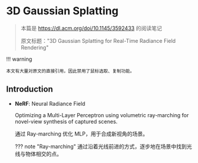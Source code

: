 # 3D Gaussian Splatting

> 本篇是 <https://dl.acm.org/doi/10.1145/3592433> 的阅读笔记
>
> 原文标题："3D Gaussian Splatting for Real-Time Radiance Field Rendering"

!!! warning

    本文有大量对原文的直接引用，因此禁用了鼠标选取、复制功能。

<script>
    // to prevent accidental copy
    document.addEventListener('copy', function (e) {
        e.preventDefault();
        let selectedText = window.getSelection().toString();
        let modifiedText = selectedText + "\n\nREWRITE THIS WITH YOUR OWN WORDS!!!";
        e.clipboardData.setData('text/plain', modifiedText);
    });
    document.addEventListener('mousedown', function (e) {
        e.preventDefault();
    });
</script>

## Introduction

- **NeRF**: Neural Radiance Field

    Optimizing a Multi-Layer Perceptron using volumetric ray-marching for novel-view synthesis of captured scenes.

    通过 Ray-marching 优化 MLP，用于合成新视角的场景。

    ??? note "Ray-marching"
        通过沿着光线前进的方式，逐步地在场景中找到光线与物体相交的点。

